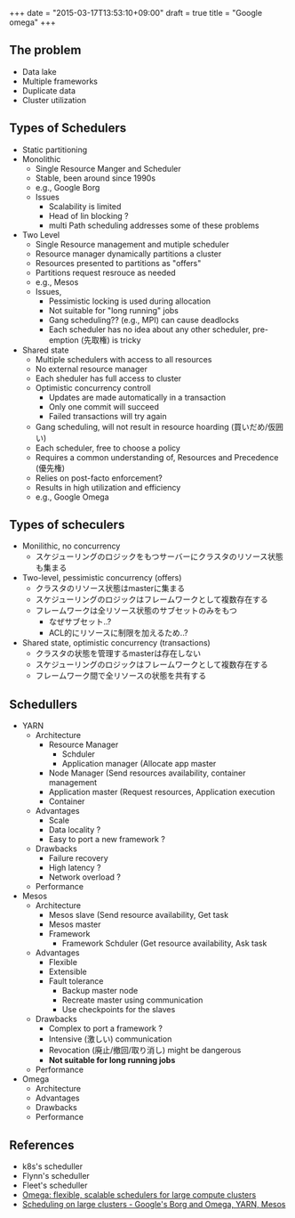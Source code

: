 +++
date = "2015-03-17T13:53:10+09:00"
draft = true
title = "Google omega"
+++


## The problem

- Data lake
- Multiple frameworks
- Duplicate data
- Cluster utilization


## Types of Schedulers

- Static partitioning
- Monolithic
    - Single Resource Manger and Scheduler
    - Stable, been around since 1990s
    - e.g., Google Borg
    - Issues
        - Scalability is limited
        - Head of lin blocking ?
        - multi Path scheduling addresses some of these problems
- Two Level
    - Single Resource management and mutiple scheduler
    - Resource manager dynamically partitions a cluster
    - Resources presented to partitions as "offers"
    - Partitions request resrouce as needed
    - e.g., Mesos
    - Issues,
        - Pessimistic locking is used during allocation
        - Not suitable for "long running" jobs
        - Gang scheduling?? (e.g., MPI) can cause deadlocks
        - Each scheduler has no idea about any other scheduler, pre-emption (先取権) is tricky
- Shared state
    - Multiple schedulers with access to all resources
    - No external resource manager        
    - Each sheduler has full access to cluster
    - Optimistic concurrency controll
        - Updates are made automatically in a transaction
        - Only one commit will succeed
        - Failed transactions will try again
    - Gang scheduling, will not result in resource hoarding (買いだめ/仮囲い)
    - Each scheduler, free to choose a policy
    - Requires a common understanding of, Resources and Precedence (優先権)
    - Relies on post-facto enforcement?
    - Results in high utilization and efficiency
    - e.g., Google Omega

## Types of scheculers

- Monilithic, no concurrency
    - スケジューリングのロジックをもつサーバーにクラスタのリソース状態も集まる
- Two-level, pessimistic concurrency (offers)
    - クラスタのリソース状態はmasterに集まる
    - スケジューリングのロジックはフレームワークとして複数存在する
    - フレームワークは全リソース状態のサブセットのみをもつ
        - なぜサブセット..?
        - ACL的にリソースに制限を加えるため..?
- Shared state, optimistic concurrency (transactions)
    - クラスタの状態を管理するmasterは存在しない
    - スケジューリングのロジックはフレームワークとして複数存在する
    - フレームワーク間で全リソースの状態を共有する

## Schedullers

- YARN
    - Architecture
        - Resource Manager
            - Schduler
            - Application manager (Allocate app master
        - Node Manager (Send resources availability, container management        
        - Application master (Request resources, Application execution
        - Container
    - Advantages
        - Scale
        - Data locality ?
        - Easy to port a new framework ?
    - Drawbacks
        - Failure recovery
        - High latency ?
        - Network overload ?
    - Performance
- Mesos
    - Architecture
        - Mesos slave (Send resource availability, Get task
        - Mesos master 
        - Framework
            - Framework Schduler (Get resource availability, Ask task     
    - Advantages
        - Flexible
        - Extensible
        - Fault tolerance
            - Backup master node
            - Recreate master using communication
            - Use checkpoints for the slaves
    - Drawbacks
        - Complex to port a framework ?
        - Intensive (激しい) communication
        - Revocation (廃止/撤回/取り消し) might be dangerous
        - **Not suitable for long running jobs**
    - Performance    
- Omega
    - Architecture
    - Advantages
    - Drawbacks
    - Performance


## References

- k8s's scheduller
- Flynn's scheduller
- Fleet's scheduller
- [Omega: flexible, scalable schedulers for large compute clusters](http://research.google.com/pubs/pub41684.html)
- [Scheduling on large clusters - Google's Borg and Omega, YARN, Mesos](http://www.slideshare.net/sameertiwari33/scheduling-on-large-clusters)
